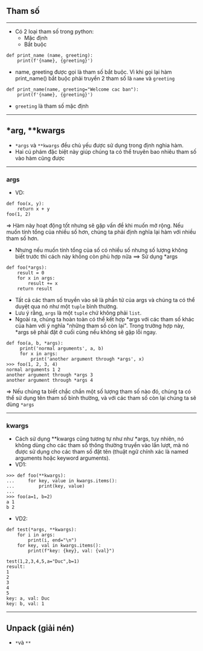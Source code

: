 ## Tham số
***
- Có 2 loại tham số trong python:
    - Mặc định
    - Bắt buộc
  
```commandline
def print_name (name, greeting):
    print(f'{name}, {greeting}')
```
- name, greeting được gọi là tham số bắt buộc. Vì khi gọi lại hàm
print_name() bắt buộc phải truyền 2 tham số là `name` và `greeting`

```commandline
def print_name(name, greeting="Welcome cac ban"):
    print(f'{name}, {greeting}')
```
- `greeting` là tham số mặc định
***
## *arg, **kwargs
- `*args` và `**kwargs` đều chủ yếu được sử dụng trong định nghia hàm.
- Hai cú phám đặc biệt này giúp chúng ta có thể truyên bao nhiêu tham số vào hàm cũng được
***
### args
- VD:
```commandline
def foo(x, y):
    return x + y
foo(1, 2)
```
=> Hàm này hoạt động tốt nhưng sẽ gặp vấn đề khi muốn mở rộng. Nếu muốn tính tổng của nhiều số hơn, chúng ta phải định nghĩa
lại hàm với nhiều tham số hơn.
- Nhưng nếu muốn tính tổng của số có nhiều số nhưng số lượng không biết trước thì
cách này không còn phù hợp nữa
==> Sử dụng *args
```commandline
def foo(*args):
    result = 0
    for x in args:
        result += x
    return result
```
- Tất cả các tham số truyền vào sẽ là phần tử của args và chúng ta có thể duyệt qua nó như một `tuple` bình thường.
- Lưu ý rằng, `args` là một `tuple` chứ không phải `list`.
- Ngoài ra, chúng ta hoàn toàn có thể kết hợp *args với các tham số khác của hàm với ý nghĩa "những tham số còn lại". Trong trường hợp này, *args sẽ phải đặt ở cuối cùng nếu không sẽ gặp lỗi ngay.
```commandline
def foo(a, b, *args):
     print('normal arguments', a, b)
     for x in args:
         print('another argument through *args', x)
>>> foo(1, 2, 3, 4)
normal arguments 1 2
another argument through *args 3
another argument through *args 4
```
=> Nếu chúng ta biết chắc chắn một số lượng tham số nào đó, chúng ta có thể sử dụng tên tham số bình thường, 
và với các tham số còn lại chúng ta sẽ dùng `*args`
***
### kwargs
- Cách sử dụng **kwargs cũng tương tự như như *args, tuy nhiên, nó không dùng cho các tham số thông thường truyền vào lần lượt, mà nó được sử dụng cho các tham số đặt tên 
(thuật ngữ chính xác là named arguments hoặc keyword arguments).
- VD1:
```commandline
>>> def foo(**kwargs):
...     for key, value in kwargs.items():
...         print(key, value)
...
>>> foo(a=1, b=2)
a 1
b 2
```
- VD2:
```
def test(*args, **kwargs):
    for i in args:
        print(i, end="\n")
    for key, val in kwargs.items():
        print(f"key: {key}, val: {val}")

test(1,2,3,4,5,a="Duc",b=1)
result:
1
2
3
4
5
key: a, val: Duc
key: b, val: 1
```
***
## Unpack (giải nén)
- `*`và `**`
